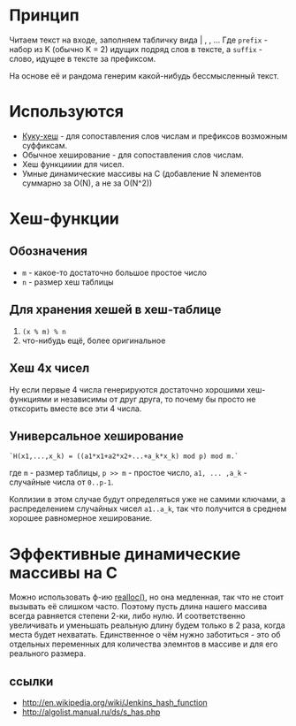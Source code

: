 # Принцип
Читаем текст на входе, заполняем табличку вида
    <prefix> | <suffix1>, <suffix2>, ...
Где `prefix` - набор из K (обычно K = 2) идущих подряд слов в тексте,
а `suffix` - слово, идущее в тексте за префиксом.

На основе её и рандома генерим какой-нибудь бессмысленный текст.

# Используются
 * [Куку-хеш](https://en.wikipedia.org/wiki/Cuckoo_hashing) - для сопоставления слов числам и префиксов возможным суффиксам.
 * Обычное хеширование - для сопоставления слов числам.
 * Хеш функцииии для чисел.
 * Умные динамические массивы на C (добавление N элементов суммарно за O(N), а не за O(N^2))

# Хеш-функции

## Обозначения
 * `m` - какое-то достаточно большое простое число
 * `n` - размер хеш таблицы

## Для хранения хешей в хеш-таблице
 1. `(x % m) % n`
 2. что-нибудь ещё, более оригинальное

## Хеш 4х чисел
Ну если первые 4 числа генерируются достаточно хорошими хеш-функциями и независимы от друг друга,
то почему бы просто не отксорить вместе все эти 4 числа.

## Универсальное хеширование
    `H(x1,...,x_k) = ((a1*x1+a2*x2+...+a_k*x_k) mod p) mod m.`
где `m` - размер таблицы,
`p >> m` - простое число,
`a1, ... ,a_k` - случайные числа от `0..p-1`.

Коллизии в этом случае будут определяться уже не самими ключами, а распределением случайных чисел `a1..a_k`,
так что получится в среднем хорошее равномерное хеширование.

# Эффективные динамические массивы на C
Можно использовать ф-ию [realloc()](http://www.cplusplus.com/reference/clibrary/cstdlib/realloc/), но она медленная,
так что не стоит вызывать её слишком часто. Поэтому пусть длина нашего массива всегда равняется степени 2-ки, либо нулю.
И соответственно увеличивать и уменьшать реальную длину будем только в 2 раза, когда места будет нехватать.
Единственное о чём нужно заботиться - это об отдельных переменных для количества элемнтов в массиве и для его реального размера.

## ссылки
 * <http://en.wikipedia.org/wiki/Jenkins_hash_function>
 * <http://algolist.manual.ru/ds/s_has.php>
 
